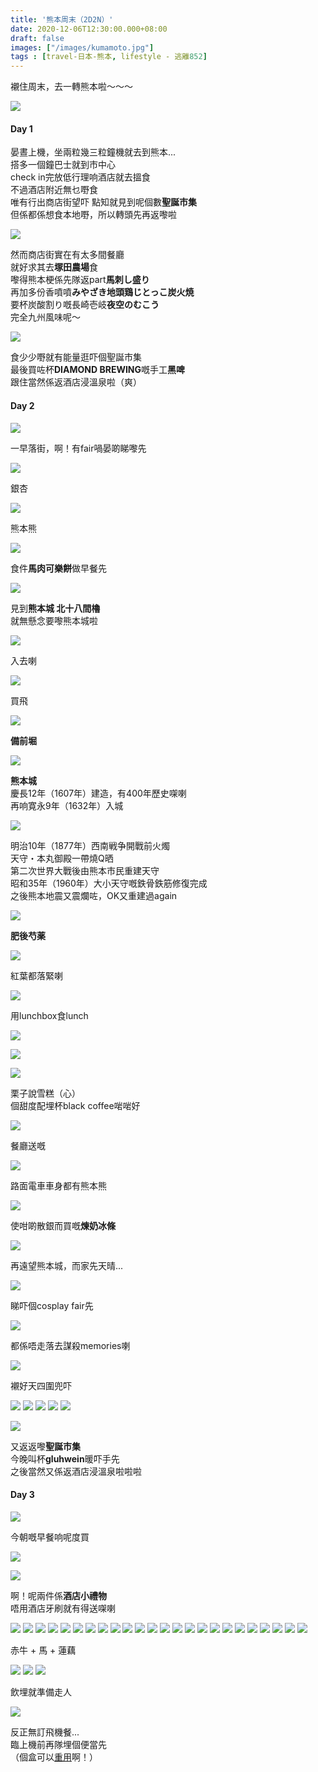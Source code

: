 ```yaml
---
title: '熊本周末（2D2N）'
date: 2020-12-06T12:30:00.000+08:00
draft: false
images: ["/images/kumamoto.jpg"]
tags : [travel-日本-熊本, lifestyle - 逃離852]
---
```


襯住周末，去一轉熊本啦～～～  

![](/images/kumamoto1.jpg)

#### Day 1
  
晏晝上機，坐兩粒幾三粒鐘機就去到熊本...  
搭多一個鐘巴士就到市中心  
check in完放低行理响酒店就去搵食  
不過酒店附近無乜嘢食  
唯有行出商店街望吓
點知就見到呢個數**聖誕市集**  
但係都係想食本地嘢，所以轉頭先再返嚟啦

![](/images/kumamoto2.jpg)

然而商店街實在有太多間餐廳  
就好求其去**塚田農場**食  
嚟得熊本梗係先隊返part**馬刺し盛り**  
再加多份香噴噴**みやざき地頭鶏じとっこ炭火焼**  
要杯炭酸割り嘅長崎壱岐**夜空のむこう**  
完全九州風味呢～

![](/images/kumamoto3.jpg)

食少少嘢就有能量逛吓個聖誕市集  
最後買咗杯**DIAMOND BREWING**嘅手工**黑啤**  
跟住當然係返酒店浸溫泉啦（爽）    
  
#### Day 2

![](/images/kumamoto4.jpg)

一早落街，啊！有fair喎晏啲睇嚟先  

![](/images/kumamoto5.jpg)

銀杏

![](/images/kumamoto6.jpg)

熊本熊

![](/images/kumamoto7.jpg)

食件**馬肉可樂餅**做早餐先  

![](/images/kumamoto8.jpg)

見到**熊本城 北十八間櫓**  
就無懸念要嚟熊本城啦  

![](/images/kumamoto9.jpg)

入去喇

![](/images/kumamoto10.jpg)

買飛

![](/images/kumamoto11.jpg)

**備前堀**

![](/images/kumamoto12.jpg)

**熊本城**  
慶長12年（1607年）建造，有400年歷史㗎喇  
再响寛永9年（1632年）入城  

![](/images/kumamoto13.jpg)

明治10年（1877年）西南戦争開戰前火燭  
天守・本丸御殿一帶燒Q晒  
第二次世界大戰後由熊本市民重建天守  
昭和35年（1960年）大小天守嘅鉄骨鉄筋修復完成  
之後熊本地震又震爛咗，OK又重建過again

![](/images/kumamoto14.jpg)

**肥後芍薬**  

![](/images/kumamoto15.jpg)

紅葉都落緊喇

![](/images/kumamoto16.jpg)

用lunchbox食lunch  


![](/images/kumamoto17.jpg)


![](/images/kumamoto18.jpg)


![](/images/kumamoto19.jpg)

栗子說雪糕（心）  
個甜度配埋杯black coffee啱啱好  

![](/images/kumamoto20.jpg)

餐廳送嘅

![](/images/kumamoto21.jpg)

路面電車車身都有熊本熊  

![](/images/kumamoto62.jpg)

使咁啲散銀而買嘅**煉奶冰條**  

![](/images/kumamoto22.jpg)

再遠望熊本城，而家先天晴...  

![](/images/kumamoto23.jpg)

睇吓個cosplay fair先

![](/images/kumamoto24.jpg)

都係唔走落去謀殺memories喇  

![](/images/kumamoto25.jpg)

襯好天四圍兜吓

![](/images/kumamoto26.jpg)
![](/images/kumamoto27.jpg)
![](/images/kumamoto28.jpg)
![](/images/kumamoto29.jpg)
![](/images/kumamoto30.jpg)

![](/images/kumamoto63.jpg)

又返返嚟**聖誕市集**  
今晚叫杯**gluhwein**暖吓手先  
之後當然又係返酒店浸溫泉啦啦啦  
  
#### Day 3

![](/images/kumamoto32.jpg)

今朝嘅早餐响呢度買

![](/images/kumamoto31.jpg)



![](/images/kumamoto33.jpg)

啊！呢兩件係**酒店小禮物**  
唔用酒店牙刷就有得送㗎喇  

![](/images/kumamoto34.jpg)
![](/images/kumamoto35.jpg)
![](/images/kumamoto36.jpg)
![](/images/kumamoto37.jpg)
![](/images/kumamoto38.jpg)
![](/images/kumamoto39.jpg)
![](/images/kumamoto40.jpg)
![](/images/kumamoto41.jpg)
![](/images/kumamoto42.jpg)
![](/images/kumamoto43.jpg)
![](/images/kumamoto44.jpg)
![](/images/kumamoto45.jpg)
![](/images/kumamoto46.jpg)
![](/images/kumamoto47.jpg)
![](/images/kumamoto48.jpg)
![](/images/kumamoto49.jpg)
![](/images/kumamoto50.jpg)
![](/images/kumamoto51.jpg)
![](/images/kumamoto52.jpg)
![](/images/kumamoto53.jpg)
![](/images/kumamoto54.jpg)
![](/images/kumamoto55.jpg)
![](/images/kumamoto56.jpg)
![](/images/kumamoto57.jpg)

赤牛 + 馬 + 蓮藕

![](/images/kumamoto58.jpg)
![](/images/kumamoto59.jpg)
![](/images/kumamoto60.jpg)

飲埋就準備走人

![](/images/kumamoto61.jpg)

反正無訂飛機餐...  
臨上機前再隊埋個便當先  
（個盒可以[重用](https://hidie.net/fengming/)啊！）
  
  
  
